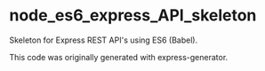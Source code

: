 # node_es6_express_API_skeleton
Skeleton for Express REST API's using ES6 (Babel).

This code was originally generated with express-generator.
